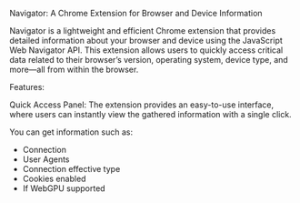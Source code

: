 Navigator: A Chrome Extension for Browser and Device Information

Navigator is a lightweight and efficient Chrome extension that provides detailed information about your browser and device using the JavaScript Web Navigator API. This extension allows users to quickly access critical data related to their browser’s version, operating system, device type, and more—all from within the browser.

Features:

Quick Access Panel: The extension provides an easy-to-use interface, where users can instantly view the gathered information with a single click.

You can get information such as:
- Connection
- User Agents 
- Connection effective type
- Cookies enabled
- If WebGPU supported
